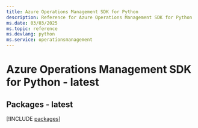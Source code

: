 ```yaml
---
title: Azure Operations Management SDK for Python
description: Reference for Azure Operations Management SDK for Python
ms.date: 03/03/2025
ms.topic: reference
ms.devlang: python
ms.service: operationsmanagement
---
```

# Azure Operations Management SDK for Python - latest
## Packages - latest
[!INCLUDE [packages](operations-management-index.md)]